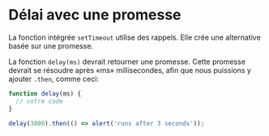 # Délai avec une promesse

La fonction intégrée `setTimeout` utilise des rappels. Elle crée une alternative basée sur une promesse.

La fonction `delay(ms)` devrait retourner une promesse. Cette promesse devrait se résoudre après «ms» millisecondes, afin que nous puissions y ajouter `.then`, comme ceci:

```js
function delay(ms) {
  // votre code
}

delay(3000).then(() => alert('runs after 3 seconds'));
```
